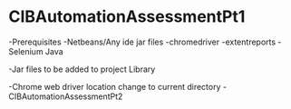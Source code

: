 # CIBAutomationAssessmentPt1

-Prerequisites -Netbeans/Any ide jar files -chromedriver -extentreports -Selenium Java

-Jar files to be added to project Library

-Chrome web driver location change to current directory - CIBAutomationAssessmentPt2
